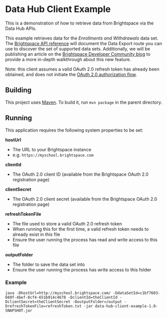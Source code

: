 # Data Hub Client Example

This is a demonstration of how to retrieve data from Brightspace via the Data Hub APIs.

This example retrieves data for the *Enrollments and Withdrawals* data set. The [Brightspace API reference](http://docs.valence.desire2learn.com/reference.html) will document the Data Export route you can use to discover the set of supported data sets. Additionally, we will be publishing an article on the [Brightspace Developer Community blog](https://community.brightspace.com/devcop/blog) to provide a more in-depth walkthrough about this new feature.

Note: this client assumes a valid OAuth 2.0 refresh token has already been obtained, and does not initiate the [OAuth 2.0 authorization flow](https://tools.ietf.org/html/rfc6749#section-4).

## Building

This project uses [Maven](https://maven.apache.org/). To build it, run `mvn package` in the parent directory.

## Running

This application requires the following system properties to be set:

**hostUrl**

* The URL to your Brightspace instance
* e.g. `https://myschool.brightspace.com`

**clientId**

* The OAuth 2.0 client ID (available from the Brightspace OAuth 2.0 registration page)

**clientSecret**

* The OAuth 2.0 client secret (available from the Brightspace OAuth 2.0 registration page)

**refreshTokenFile**

* The file used to store a valid OAuth 2.0 refresh token
* When running this for the first time, a valid refresh token needs to already exist in this file
* Ensure the user running the process has read and write access to this file

**outputFolder**

* The folder to save the data set into
* Ensure the user running the process has write access to this folder

### Example

	java -DhostUrl=http://myschool.brightspace.com/ -DdataSetId=c1bf7603-669f-4bef-8cf4-651b914c4678 -DclientId=theClientId -DclientSecret=theClientSecret -DoutputFolder=/output -DrefreshTokenFile=refreshToken.txt -jar data-hub-client-example-1.0-SNAPSHOT.jar

